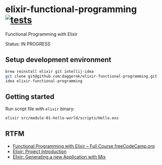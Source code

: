 # elixir-functional-programming [![tests](https://github.com/daggerok/elixir-functional-programming/actions/workflows/tests.yml/badge.svg)](https://github.com/daggerok/elixir-functional-programming/actions/workflows/tests.yml)
Functional Programming with Elixir

Status: IN PROGRESS

## Setup development environment

```bash
brew reinstall elixir git intellij-idea
git clone git@github.com:daggerok/elixir-functional-programming.git
idea elixir-functional-programming
```

## Getting started

Run script file with `elixir` binary:

```bash
elixir src/module-01-hello-world/scripts/Hello.exs
```

## RTFM

* [Functional Programming with Elixir – Full Course freeCodeCamp.org](https://youtu.be/IiIgm_yaoOA?t=2339)
* [Elixir: Project Introduction](youtube.com/watch?v=0ri4BT38P8Q)
* [Elixir: Generating a new Application with Mix](youtube.com/watch?v=45W95DHT33g)
